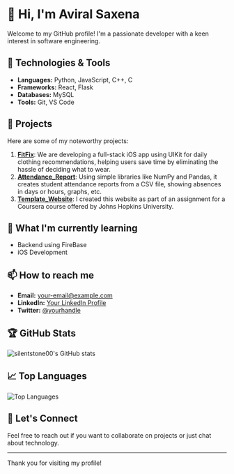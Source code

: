 # 👋 Hi, I'm Aviral Saxena

Welcome to my GitHub profile! I'm a passionate developer with a keen interest in software engineering.

## 🔧 Technologies & Tools

- **Languages:** Python, JavaScript, C++, C
- **Frameworks:** React, Flask
- **Databases:** MySQL 
- **Tools:** Git, VS Code

## 🚀 Projects

Here are some of my noteworthy projects:

1. **[FitFix](https://github.com/silentstone00/project-name)**: We are developing a full-stack iOS app using UIKit for daily clothing recommendations, helping users save time by eliminating the hassle of deciding what to wear.
2. **[Attendance_Report](https://github.com/silentstone00/another-project)**: Using simple libraries like NumPy and Pandas, it creates student attendance reports from a CSV file, showing absences in days or hours, graphs, etc.
3. **[Template_Website](https://github.com/silentstone00/yet-another-project)**: I created this website as part of an assignment for a Coursera course offered by Johns Hopkins University.

## 🌱 What I'm currently learning

- Backend using FireBase
- iOS Development

## 📫 How to reach me

- **Email:** [your-email@example.com](mailto:saxenaaaviral05@gmail.com)
- **LinkedIn:** [Your LinkedIn Profile](https://www.linkedin.com/in/aviral-saxena-5670351ba/)
- **Twitter:** [@yourhandle](https://x.com/silentstone10)


## 🏆 GitHub Stats

![silentstone00's GitHub stats](https://github-readme-stats.vercel.app/api?username=silentstone00&show_icons=true&theme=radical)

## 📈 Top Languages

![Top Languages](https://github-readme-stats.vercel.app/api/top-langs/?username=silentstone00&layout=compact&theme=radical)

## 🤝 Let's Connect

Feel free to reach out if you want to collaborate on projects or just chat about technology.

---

Thank you for visiting my profile!

